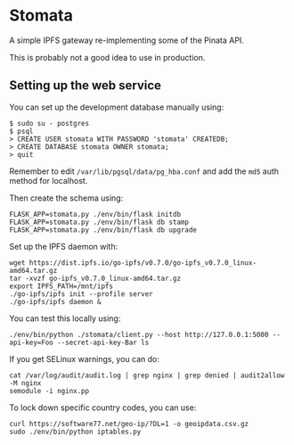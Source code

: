 Stomata
=======

A simple IPFS gateway re-implementing some of the Pinata API.

This is probably not a good idea to use in production.

Setting up the web service
--------------------------

You can set up the development database manually using:

    $ sudo su - postgres
    $ psql
    > CREATE USER stomata WITH PASSWORD 'stomata' CREATEDB;
    > CREATE DATABASE stomata OWNER stomata;
    > quit

Remember to edit `/var/lib/pgsql/data/pg_hba.conf` and add the `md5` auth
method for localhost.

Then create the schema using:

    FLASK_APP=stomata.py ./env/bin/flask initdb
    FLASK_APP=stomata.py ./env/bin/flask db stamp
    FLASK_APP=stomata.py ./env/bin/flask db upgrade

Set up the IPFS daemon with:

    wget https://dist.ipfs.io/go-ipfs/v0.7.0/go-ipfs_v0.7.0_linux-amd64.tar.gz
    tar -xvzf go-ipfs_v0.7.0_linux-amd64.tar.gz
    export IPFS_PATH=/mnt/ipfs
    ./go-ipfs/ipfs init --profile server
    ./go-ipfs/ipfs daemon &

You can test this locally using:

    ./env/bin/python ./stomata/client.py --host http://127.0.0.1:5000 --api-key=Foo --secret-api-key-Bar ls

If you get SELinux warnings, you can do:

    cat /var/log/audit/audit.log | grep nginx | grep denied | audit2allow -M nginx
    semodule -i nginx.pp

To lock down specific country codes, you can use:

    curl https://software77.net/geo-ip/?DL=1 -o geoipdata.csv.gz
    sudo ./env/bin/python iptables.py
